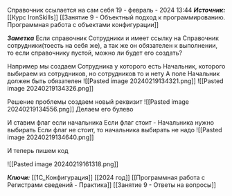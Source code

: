 
Справочник ссылается на сам себя
 19 - февраль - 2024  13:44 
***Источник:***  [[Курс IronSkills]] [[Занятие 9 - Объектный подход к программированию. Программная работа с объектами конфигурации]]

***Заметка*** 
Если справочник Сотрудники и имеет ссылку на Справочник сотрудники(тоесть на себя же), а так же он обязателен к выполнении, то если справочнику пустой, можно ли будет его создать?

Например мы создаем Сотрудника у которого есть Начальник, которого выбираем из сотрудников, но сотрудников то и нету
А поле Начальник должен быть обязателен
![[Pasted image 20240219134321.png]]
![[Pasted image 20240219134326.png]]


Решение проблемы
создаем новый реквизит
![[Pasted image 20240219134556.png]]
Делаем его булево

И ставим флаг если начальника 
Если флаг стоит - Начальника нужно выбирать
Если флаг не стоит, то начальника выбирать не надо
![[Pasted image 20240219134640.png]]

И теперь пишем код

![[Pasted image 20240219161318.png]]

***Ключи:*** [[1С_Конфигурация]] [[2024 год]]  [[Программная работа с Регистрами сведений - Практика]] [[Занятие 9 - Ответы на вопросы]]